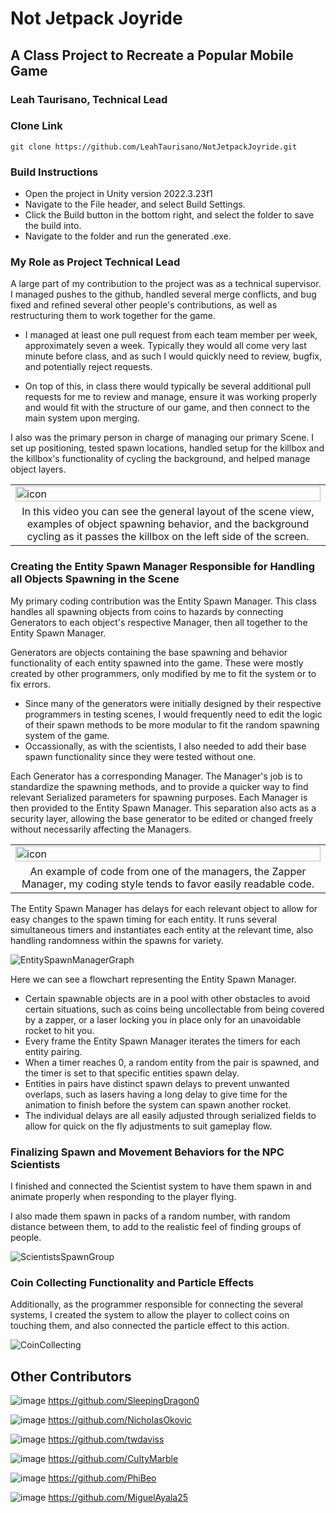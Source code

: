 # Not Jetpack Joyride
## A Class Project to Recreate a Popular Mobile Game

### Leah Taurisano, Technical Lead

### Clone Link
```
git clone https://github.com/LeahTaurisano/NotJetpackJoyride.git
```

### Build Instructions
- Open the project in Unity version 2022.3.23f1
- Navigate to the File header, and select Build Settings.
- Click the Build button in the bottom right, and select the folder to save the build into.
- Navigate to the folder and run the generated .exe.

### My Role as Project Technical Lead

A large part of my contribution to the project was as a technical supervisor. I managed pushes to the github, handled several merge conflicts, and bug fixed and refined several other people's contributions, as well as restructuring them to work together for the game.


- I managed at least one pull request from each team member per week, approximately seven a week. Typically they would all come very last minute before class, and as such I would quickly need to review, bugfix, and potentially reject requests.


- On top of this, in class there would typically be several additional pull requests for me to review and manage, ensure it was working properly and would fit with the structure of our game, and then connect to the main system upon merging.

I also was the primary person in charge of managing our primary Scene. I set up positioning, tested spawn locations, handled setup for the killbox and the killbox's functionality of cycling the background, and helped manage object layers.

<div alighn="center">
<table>
  <tr>
    <td>
      <img src="https://github.com/LeahTaurisano/NotJetpackJoyride/assets/138742041/d5171942-596c-42de-9416-6a8ace211eac" alt="icon" width="100%";>
    </td>
  </tr>
  <tr>
    <td align="center">
      <span>In this video you can see the general layout of the scene view, examples of object spawning behavior, and the background cycling as it passes the killbox on the left side of the screen.</span>
    </td>
  </tr>
</table>
</div>

### Creating the Entity Spawn Manager Responsible for Handling all Objects Spawning in the Scene

My primary coding contribution was the Entity Spawn Manager. This class handles all spawning objects from coins to hazards by connecting Generators to each object's respective Manager, then all together to the Entity Spawn Manager.

Generators are objects containing the base spawning and behavior functionality of each entity spawned into the game. These were mostly created by other programmers, only modified by me to fit the system or to fix errors.
- Since many of the generators were initially designed by their respective programmers in testing scenes, I would frequently need to edit the logic of their spawn methods to be more modular to fit the random spawning system of the game. 
- Occassionally, as with the scientists, I also needed to add their base spawn functionality since they were tested without one.


Each Generator has a corresponding Manager. The Manager's job is to standardize the spawning methods, and to provide a quicker way to find relevant Serialized parameters for spawning purposes. Each Manager is then provided to the Entity Spawn Manager. This separation also acts as a security layer, allowing the base generator to be edited or changed freely without necessarily affecting the Managers.

<div align="center">
<table>
  <tr>
    <td>
      <img src="https://github.com/LeahTaurisano/NotJetpackJoyride/assets/138742041/6c6010c3-c097-4fe4-aaad-0c1e0b7fe06a" alt="icon" width="100%";">
    </td>
  </tr>
  <tr>
    <td align="center">
      <span>An example of code from one of the managers, the Zapper Manager, my coding style tends to favor easily readable code.</span>
    </td>
  </tr>
</table>
</div>

The Entity Spawn Manager has delays for each relevant object to allow for easy changes to the spawn timing for each entity. It runs several simultaneous timers and instantiates each entity at the relevant time, also handling randomness within the spawns for variety.

![EntitySpawnManagerGraph](https://github.com/LeahTaurisano/NotJetpackJoyride/assets/138742041/7af233b1-4ab5-4cca-809b-8e6cc1c647ac)

Here we can see a flowchart representing the Entity Spawn Manager. 
- Certain spawnable objects are in a pool with other obstacles to avoid certain situations, such as coins being uncollectable from being covered by a zapper, or a laser locking you in place only for an unavoidable rocket to hit you.
- Every frame the Entity Spawn Manager iterates the timers for each entity pairing.
- When a timer reaches 0, a random entity from the pair is spawned, and the timer is set to that specific entities spawn delay.
- Entities in pairs have distinct spawn delays to prevent unwanted overlaps, such as lasers having a long delay to give time for the animation to finish before the system can spawn another rocket.
- The individual delays are all easily adjusted through serialized fields to allow for quick on the fly adjustments to suit gameplay flow.

### Finalizing Spawn and Movement Behaviors for the NPC Scientists

I finished and connected the Scientist system to have them spawn in and animate properly when responding to the player flying. 

I also made them spawn in packs of a random number, with random distance between them, to  add to the realistic feel of finding groups of people.

![ScientistsSpawnGroup](https://github.com/LeahTaurisano/NotJetpackJoyride/assets/138742041/f7cfe38d-aab1-4bb0-a580-919341295e5e)

### Coin Collecting Functionality and Particle Effects
Additionally, as the programmer responsible for connecting the several systems, I created the system to allow the player to collect coins on touching them, and also connected the particle effect to this action.

![CoinCollecting](https://github.com/LeahTaurisano/NotJetpackJoyride/assets/138742041/e7db3984-0f1f-4274-8950-c9782e9637db)

## Other Contributors
![image](https://github.com/NicholasOkovic/NotJetpackJoyride/assets/139954443/c822852d-919a-49d6-b377-ee0781258936) https://github.com/SleepingDragon0

![image](https://github.com/NicholasOkovic/NotJetpackJoyride/assets/139954443/f2c4675a-b38a-4551-8ac2-e0234ec5df36) https://github.com/NicholasOkovic

![image](https://github.com/NicholasOkovic/NotJetpackJoyride/assets/139954443/0ac794c1-d76e-4cc7-be9f-8a6e3dc693dc) https://github.com/twdaviss

![image](https://github.com/NicholasOkovic/NotJetpackJoyride/assets/139954443/7c19a2af-05cf-49fa-9c1e-d1d088b4a17c) https://github.com/CultyMarble

![image](https://github.com/NicholasOkovic/NotJetpackJoyride/assets/139954443/859b874c-3a0c-44f5-9062-506bad1ea22e) https://github.com/PhiBeo

![image](https://github.com/NicholasOkovic/NotJetpackJoyride/assets/139954443/3ddd6336-0f50-485b-8698-ac1541474f4a) https://github.com/MiguelAyala25

